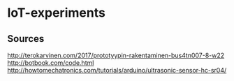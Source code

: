 # IoT-experiments

## Sources
http://terokarvinen.com/2017/prototyypin-rakentaminen-bus4tn007-8-w22
http://botbook.com/code.html
http://howtomechatronics.com/tutorials/arduino/ultrasonic-sensor-hc-sr04/
